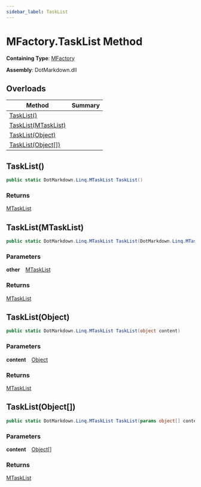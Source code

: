 ```yaml
---
sidebar_label: TaskList
---
```


# MFactory\.TaskList Method

**Containing Type**: [MFactory](../index.md)

**Assembly**: DotMarkdown\.dll

## Overloads

| Method | Summary |
| ------ | ------- |
| [TaskList()](#2576490894) | |
| [TaskList(MTaskList)](#1866943822) | |
| [TaskList(Object)](#2460374599) | |
| [TaskList(Object\[\])](#448972116) | |

<a id="2576490894"></a>

## TaskList\(\) 

```csharp
public static DotMarkdown.Linq.MTaskList TaskList()
```

### Returns

[MTaskList](../../MTaskList/index.md)

<a id="1866943822"></a>

## TaskList\(MTaskList\) 

```csharp
public static DotMarkdown.Linq.MTaskList TaskList(DotMarkdown.Linq.MTaskList other)
```

### Parameters

**other** &ensp; [MTaskList](../../MTaskList/index.md)

### Returns

[MTaskList](../../MTaskList/index.md)

<a id="2460374599"></a>

## TaskList\(Object\) 

```csharp
public static DotMarkdown.Linq.MTaskList TaskList(object content)
```

### Parameters

**content** &ensp; [Object](https://docs.microsoft.com/en-us/dotnet/api/system.object)

### Returns

[MTaskList](../../MTaskList/index.md)

<a id="448972116"></a>

## TaskList\(Object\[\]\) 

```csharp
public static DotMarkdown.Linq.MTaskList TaskList(params object[] content)
```

### Parameters

**content** &ensp; [Object](https://docs.microsoft.com/en-us/dotnet/api/system.object)\[\]

### Returns

[MTaskList](../../MTaskList/index.md)

